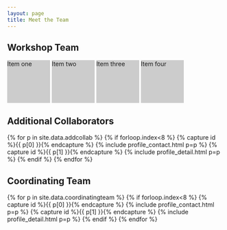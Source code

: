 ```yaml
---
layout: page
title: Meet the Team
---
```



## Workshop Team

<style>

{% for p in site.data.workshopteam %} {% if forloop.index<8 %}
{% capture id %}{{ p[0] }}{% endcapture %} {% include profile_contact.html p=p %}
{% capture id %}{{ p[1] }}{% endcapture %} {% include profile_detail.html p=p %}
{% endif %} {% endfor %}
                                                            
ul#display-inline-block-example,
ul#display-inline-block-example li {        
/* Setting a common base */         
margin: 0;
padding: 0;     }

ul#display-inline-block-example li {
    display: inline-block;
    width: 100px;
    min-height: 100px;
    background: #ccc;
} 
</style>

<ul id="display-inline-block-example">
<li>Item one</li>
<li>Item two</li>
<li>Item three</li>
<li>Item four</li>
 
## Additional Collaborators

{% for p in site.data.addcollab %} {% if forloop.index<8 %}
{% capture id %}{{ p[0] }}{% endcapture %} {% include profile_contact.html p=p %}
{% capture id %}{{ p[1] }}{% endcapture %} {% include profile_detail.html p=p %}
{% endif %} {% endfor %}
 
 
## Coordinating Team

{% for p in site.data.coordinatingteam %} {% if forloop.index<8 %}
{% capture id %}{{ p[0] }}{% endcapture %} {% include profile_contact.html p=p %}
{% capture id %}{{ p[1] }}{% endcapture %} {% include profile_detail.html p=p %}
{% endif %} {% endfor %}
